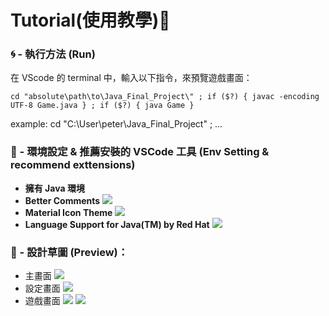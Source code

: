 # Tutorial(使用教學)📝

### 🌀 - 執行方法 (Run)

在 VScode 的 terminal 中，輸入以下指令，來預覽遊戲畫面：

```
cd "absolute\path\to\Java_Final_Project\" ; if ($?) { javac -encoding UTF-8 Game.java } ; if ($?) { java Game }
```

example: cd "C:\User\peter\Java_Final_Project\" ; ...

### 🌳 - 環境設定 & 推薦安裝的 VSCode 工具 (Env Setting & recommend exttensions)

- **擁有 Java 環境**
- **Better Comments**
  <img src="https://i.imgur.com/uC2uvKt.png">
- **Material Icon Theme**
  <img src="https://i.imgur.com/EPHsqno.png">
- **Language Support for Java(TM) by Red Hat**
  <img src="https://i.imgur.com/mRzqzMe.png">

### 👀 - **設計草圖 (Preview)**：

- 主畫面
  <img src="https://i.imgur.com/rAOIcCr.png">
- 設定畫面
  <img src="https://i.imgur.com/4XKDbE0.png">
- 遊戲畫面
  <img src="https://i.imgur.com/7H31RES.png">
  <img src="https://i.imgur.com/vM9qu42.png">
